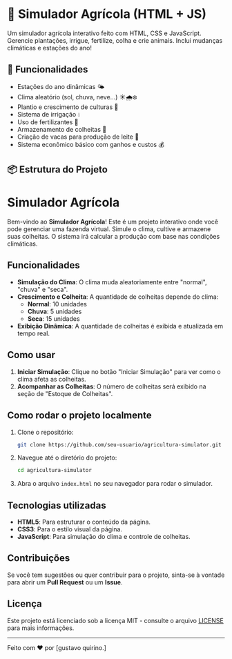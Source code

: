 # 🌾 Simulador Agrícola (HTML + JS)

Um simulador agrícola interativo feito com HTML, CSS e JavaScript. Gerencie plantações, irrigue, fertilize, colha e crie animais. Inclui mudanças climáticas e estações do ano!

## 🔧 Funcionalidades

- Estações do ano dinâmicas 🌤️
- Clima aleatório (sol, chuva, neve...) ☀️🌧️❄️
- Plantio e crescimento de culturas 🌱
- Sistema de irrigação 💧
- Uso de fertilizantes 🌿
- Armazenamento de colheitas 🧺
- Criação de vacas para produção de leite 🐄
- Sistema econômico básico com ganhos e custos 💰

## 📦 Estrutura do Projeto
# Simulador Agrícola

Bem-vindo ao **Simulador Agrícola**! Este é um projeto interativo onde você pode gerenciar uma fazenda virtual. Simule o clima, cultive e armazene suas colheitas. O sistema irá calcular a produção com base nas condições climáticas.

## Funcionalidades

- **Simulação do Clima**: O clima muda aleatoriamente entre "normal", "chuva" e "seca".
- **Crescimento e Colheita**: A quantidade de colheitas depende do clima:
  - **Normal**: 10 unidades
  - **Chuva**: 5 unidades
  - **Seca**: 15 unidades
- **Exibição Dinâmica**: A quantidade de colheitas é exibida e atualizada em tempo real.

## Como usar

1. **Iniciar Simulação**: Clique no botão "Iniciar Simulação" para ver como o clima afeta as colheitas.
2. **Acompanhar as Colheitas**: O número de colheitas será exibido na seção de "Estoque de Colheitas".

## Como rodar o projeto localmente

1. Clone o repositório:
    ```bash
    git clone https://github.com/seu-usuario/agricultura-simulator.git
    ```
2. Navegue até o diretório do projeto:
    ```bash
    cd agricultura-simulator
    ```
3. Abra o arquivo `index.html` no seu navegador para rodar o simulador.

## Tecnologias utilizadas

- **HTML5**: Para estruturar o conteúdo da página.
- **CSS3**: Para o estilo visual da página.
- **JavaScript**: Para simulação do clima e controle de colheitas.

## Contribuições

Se você tem sugestões ou quer contribuir para o projeto, sinta-se à vontade para abrir um **Pull Request** ou um **Issue**.

## Licença

Este projeto está licenciado sob a licença MIT - consulte o arquivo [LICENSE](LICENSE) para mais informações.

---

Feito com ❤️ por [gustavo quirino.]

